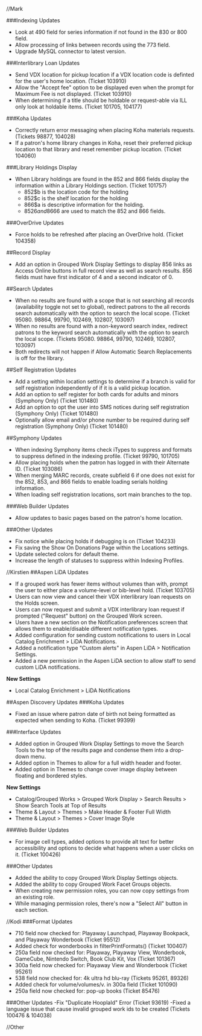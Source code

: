 //Mark

###Indexing Updates
- Look at 490 field for series information if not found in the 830 or 800 field.
- Allow processing of links between records using the 773 field. 
- Upgrade MySQL connector to latest version.

###Interlibrary Loan Updates
- Send VDX location for pickup location if a VDX location code is definted for the user's home location. (Ticket 103910)
- Allow the "Accept fee" option to be displayed even when the prompt for Maximum Fee is not displayed. (Ticket 103910)
- When determining if a title should be holdable or request-able via ILL only look at holdable items. (Ticket 101705, 104177)

###Koha Updates
- Correctly return error messaging when placing Koha materials requests. (Tickets 98877, 104028)
- If a patron's home library changes in Koha, reset their preferred pickup location to that library and reset remember pickup location. (Ticket 104060)

###Library Holdings Display
- When Library holdings are found in the 852 and 866 fields display the information within a Library Holdings section. (Ticket 101757) 
  - 852$b is the location code for the holding
  - 852$c is the shelf location for the holding
  - 866$a is descriptive information for the holding. 
  - 852$6 and 866$6 are used to match the 852 and 866 fields. 

###OverDrive Updates
- Force holds to be refreshed after placing an OverDrive hold. (Ticket 104358)

##Record Display
- Add an option in Grouped Work Display Settings to display 856 links as Access Online buttons in full record view as well as search results. 856 fields must have first indicator of 4 and a second indicator of 0.

##Search Updates
- When no results are found with a scope that is not searching all records (availability toggle not set to global), redirect patrons to the all records search automatically with the option to search the local scope. (Ticket 95080. 98864, 99790, 102469, 102807, 103097) 
- When no results are found with a non-keyword search index, redirect patrons to the keyword search automatically with the option to search the local scope. (Tickets 95080. 98864, 99790, 102469, 102807, 103097)
- Both redirects will not happen if Allow Automatic Search Replacements is off for the library. 

##Self Registration Updates
- Add a setting within location settings to determine if a branch is valid for self registration independently of if it is a valid pickup location. 
- Add an option to self register for both cards for adults and minors (Symphony Only) (Ticket 101480)
- Add an option to opt the user into SMS notices during self registration (Symphony Only) (Ticket 101480)
- Optionally allow email and/or phone number to be required during self registration (Symphony Only) (Ticket 101480)

##Symphony Updates
- When indexing Symphony items check iTypes to suppress and formats to suppress defined in the indexing profile. (Ticket 99790, 101705)
- Allow placing holds when the patron has logged in with their Alternate ID. (Ticket 103086) 
- When merging MARC records, create subfield 6 if one does not exist for the 852, 853, and 866 fields to enable loading serials holding information. 
- When loading self registration locations, sort main branches to the top. 

###Web Builder Updates
- Allow updates to basic pages based on the patron's home location. 

###Other Updates
- Fix notice while placing holds if debugging is on (Ticket 104233)
- Fix saving the Show On Donations Page within the Locations settings.  
- Update selected colors for default theme.
- Increase the length of statuses to suppress within Indexing Profiles.

//Kirstien
##Aspen LiDA Updates
- If a grouped work has fewer items without volumes than with, prompt the user to either place a volume-level or bib-level hold. (Ticket 103705) 
- Users can now view and cancel their VDX interlibrary loan requests on the Holds screen.
- Users can now request and submit a VDX interlibrary loan request if prompted ("Request" button) on the Grouped Work screen.
- Users have a new section on the Notification preferences screen that allows them to enable/disable different notification types.
- Added configuration for sending custom notifications to users in Local Catalog Enrichment > LiDA Notifications.
- Added a notification type "Custom alerts" in Aspen LiDA > Notification Settings.
- Added a new permission in the Aspen LiDA section to allow staff to send custom LiDA notifications.

 **New Settings**
 - Local Catalog Enrichment > LiDA Notifications

##Aspen Discovery Updates
###Koha Updates
- Fixed an issue where patron date of birth not being formatted as expected when sending to Koha. (Ticket 99399)

###Interface Updates
- Added option in Grouped Work Display Settings to move the Search Tools to the top of the results page and condense them into a drop-down menu.
- Added option in Themes to allow for a full width header and footer.
- Added option in Themes to change cover image display between floating and bordered styles.

**New Settings**
 - Catalog/Grouped Works > Grouped Work Display > Search Results > Show Search Tools at Top of Results
 - Theme & Layout > Themes > Make Header & Footer Full Width
 - Theme & Layout > Themes > Cover Image Style

###Web Builder Updates
- For image cell types, added options to provide alt text for better accessibility and options to decide what happens when a user clicks on it. (Ticket 100426)

###Other Updates
- Added the ability to copy Grouped Work Display Settings objects.
- Added the ability to copy Grouped Work Facet Groups objects.
- When creating new permission roles, you can now copy settings from an existing role.
- While managing permission roles, there's now a "Select All" button in each section.

//Kodi
###Format Updates
- 710 field now checked for: Playaway Launchpad, Playaway Bookpack, and Playaway Wonderbook (Ticket 95512)
- Added check for wonderbooks in filterPrintFormats() (Ticket 100407)
- 250a field now checked for: Playaway, Playaway View, Wonderbook, GameCube, Nintendo Switch, Book Club Kit, Vox (Ticket 101367)
- 300a field now checked for: Playaway View and Wonderbook (Ticket 95261)
- 538 field now checked for: 4k ultra hd blu-ray (Tickets 95261, 89326)
- Added check for volume/volumes/v. in 300a field (Ticket 101090)
- 250a field now checked for: pop-up books (Ticket 85476)

###Other Updates
-Fix "Duplicate HooplaId" Error (Ticket 93619)
-Fixed a language issue that cause invalid grouped work ids to be created (Tickets 100476 & 104038)

//Other